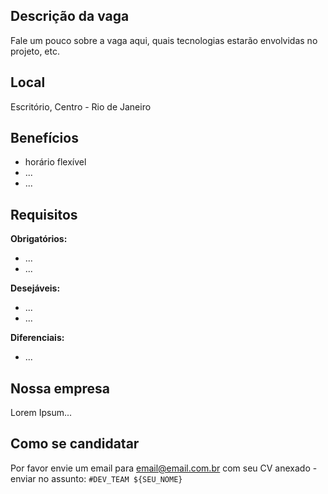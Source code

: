 ## Descrição da vaga

Fale um pouco sobre a vaga aqui, quais tecnologias estarão envolvidas no projeto, etc.

## Local

Escritório, Centro - Rio de Janeiro

## Benefícios

- horário flexível
- ...
- ...

## Requisitos

**Obrigatórios:**
- ...
- ...

**Desejáveis:**
- ...
- ...

**Diferenciais:**
- ...

## Nossa empresa

Lorem Ipsum...

## Como se candidatar

Por favor envie um email para email@email.com.br com seu CV anexado - enviar no assunto: `#DEV_TEAM ${SEU_NOME}`
